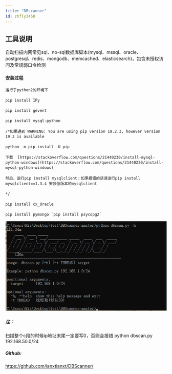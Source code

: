 ```yaml
---
title: "DBscanner"
id: zhfly3458
---
```


## 工具说明

自动扫描内网常见sql、no-sql数据库脚本(mysql、mssql、oracle、postgresql、redis、mongodb、memcached、elasticsearch)，包含未授权访问及常规弱口令检测

#### 安装过程

```
运行于python2的环境下

pip install IPy

pip install gevent

pip install mysql-python

/*如果遇到 WARNING: You are using pip version 19.2.3, however version 19.3 is available

python -m pip install -U pip

下载  [https://stackoverflow.com/questions/21440230/install-mysql-python-windows](https://stackoverflow.com/questions/21440230/install-mysql-python-windows)

然后，运行pip install mysqlclient；如果报错的话请运行pip install mysqlclient==1.3.4 安装低版本的mysqlclient

*/

pip install cx_Oracle

pip install pymongo `pip install psycopg2` 
```

![image](../img/89074f29a53a6313006f9e1569acd3b8.png)

##### 注：

扫描整个c段的时候ip地址末尾一定要写0，否则会报错
python dbscan.py 192.168.50.0/24

##### Github:

https://github.com/ianxtianxt/DBScanner/
